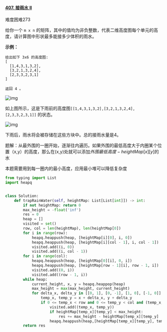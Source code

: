 #### [407. 接雨水 II](https://leetcode-cn.com/problems/trapping-rain-water-ii/)

难度困难273

给你一个 `m x n` 的矩阵，其中的值均为非负整数，代表二维高度图每个单元的高度，请计算图中形状最多能接多少体积的雨水。

 

**示例：**

```
给出如下 3x6 的高度图:
[
  [1,4,3,1,3,2],
  [3,2,1,3,2,4],
  [2,3,3,2,3,1]
]

返回 4 。
```

![img](https://assets.leetcode-cn.com/aliyun-lc-upload/uploads/2018/10/12/rainwater_empty.png)

如上图所示，这是下雨前的高度图`[[1,4,3,1,3,2],[3,2,1,3,2,4],[2,3,3,2,3,1]]` 的状态。

 

![img](https://assets.leetcode-cn.com/aliyun-lc-upload/uploads/2018/10/12/rainwater_fill.png)

下雨后，雨水将会被存储在这些方块中。总的接雨水量是4。



题解：从最外围的一圈开始，逐渐往内遍历。如果外围的最低高度大于内圈某个位置（x,y）的高度，那么在(x,y)处就可以添加$外围最低高度-heightMap[x][y]$的水

本题需要用到每一圈内的最小高度，应用最小堆可以降低复杂度

```python
from typing import List
import heapq


class Solution:
    def trapRainWater(self, heightMap: List[List[int]]) -> int:
        if not heightMap: return 0
        max_height = -float('inf')
        res = 0
        heap = []
        visited = set()
        row, col = len(heightMap), len(heightMap[0])
        for i in range(row):
            heapq.heappush(heap, [heightMap[i][0], i, 0])
            heapq.heappush(heap, [heightMap[i][col - 1], i, col - 1])
            visited.add((i, 0))
            visited.add((i, col - 1))
        for i in range(col):
            heapq.heappush(heap, [heightMap[0][i], 0, i])
            heapq.heappush(heap, [heightMap[row - 1][i], row - 1, i])
            visited.add((0, i))
            visited.add((row - 1, i))
        while heap:
            current_height, x, y = heapq.heappop(heap)
            max_height = max(max_height, current_height)
            for delta_x, delta_y in [[0, 1], [0, -1], [1, 0], [-1, 0]]:
                temp_x, temp_y = x + delta_x, y + delta_y
                if 0 <= temp_x < row and 0 <= temp_y < col and (temp_x, temp_y) not in visited:
                    visited.add((temp_x, temp_y))
                    if heightMap[temp_x][temp_y] < max_height:
                        res += max_height - heightMap[temp_x][temp_y]
                    heapq.heappush(heap,[heightMap[temp_x][temp_y], temp_x, temp_y])
        return res

```

